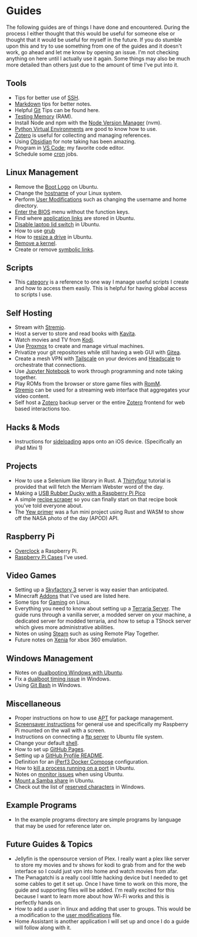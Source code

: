 # Guides

The following guides are of things I have done and encountered. During the process I either thought that this would be useful for someone else or thought that it would be useful for myself in the future. If you do stumble upon this and try to use something from one of the guides and it doesn't work, go ahead and let me know by opening an issue. I'm not checking anything on here until I actually use it again. Some things may also be much more detailed than others just due to the amount of time I've put into it.

## Tools
- Tips for better use of [SSH](./tools/ssh.md).
- [Markdown](./tools/markdown_tips.md) tips for better notes.
- Helpful [Git](./tools/git.md) Tips can be found here.
- [Testing Memory](./tools/memtester.md) (RAM).
- Install Node and npm with the [Node Version Manager](./tools/install_node_ubuntu.md) (nvm).
- [Python Virtual Environments](./tools/python_venv.md) are good to know how to use.
- [Zotero](./tools/zotero.md) is useful for collecting and managing references.
- Using [Obsidian](./tools/obsidian.md) for note taking has been amazing.
- Program in [VS Code](./tools/vscode); my favorite code editor.
- Schedule some [cron](./tools/cron.md) jobs.

## Linux Management
- Remove the [Boot Logo](./linux_management/rm_boot_logo.md) on Ubuntu.
- Change the [hostname](./linux_management/hostname.md) of your Linux system.
- Perform [User Modifications](./linux_management/linux_user_mods.md) such as changing the username and home directory.
- [Enter the BIOS](./linux_management/enter_bios.md) menu without the function keys.
- Find where [application links](./linux_management/application_links.md) are stored in Ubuntu.
- [Disable laptop lid switch](./linux_management/disable_laptop_lid_switch.md) in Ubuntu.
- How to use [grub](./linux_management/grub.md)
- How to [resize a drive](./linux_management/resize_ubuntu_drive.md) in Ubuntu.
- [Remove a kernel](./linux_management/rm_kernel.md).
- Create or remove [symbolic links](./linux_management/symlink.md).

## Scripts
- This [category](./scripts/scripts.md) is a reference to one way I manage useful scripts I create and how to access them easily. This is helpful for having global access to scripts I use.

## Self Hosting
- Stream with [Stremio](./self_hosting/stremio.md).
- Host a server to store and read books with [Kavita](./self_hosting/kavita.md).
- Watch movies and TV from [Kodi](./self_hosting/kodi.md).
- Use [Proxmox](./self_hosting/proxmox.md) to create and manage virtual machines.
- Privatize your git repositories while still having a web GUI with [Gitea](./self_hosting/gitea.md).
- Create a mesh VPN with [Tailscale](./self_hosting/) on your devices and [Headscale](./self_hosting/headscale.md) to orchestrate that connections.
- Use [Jupyter Notebook](./self_hosting/jupyter_notebook.md) to work through programming and note taking together.
- Play ROMs from the browser or store game files with [RomM](./self_hosting/romm.md).
- [Stremio](./self_hosting/stremio.md) can be used for a streaming web interface that aggregates your video content.
- Self host a [Zotero](./self_hosting/zotero.md#self-hosting-a-backup-server) backup server or the entire [Zotero](./self_hosting/zotero.md#self-hosting-zotero) frontend for web based interactions too.

## Hacks & Mods
- Instructions for [sideloading](./hacks_and_mods/ios_sideloading.md) apps onto an iOS device. (Specifically an iPad Mini 1)

## Projects
- How to use a Selenium like library in Rust. A [Thirtyfour](./projects/thirtyfour.md) tutorial is provided that will fetch the Merriam Webster word of the day.
- Making a [USB Rubber Ducky with a Raspberry Pi Pico](./projects/pico-ducky/pico-ducky.md)
- A simple [recipe scraper](./projects/recipe_scraper/README.md) so you can finally start on that recipe book you've told everyone about.
- The [Yew primer](./projects/yew-primer/README.md) was a fun mini project using Rust and WASM to show off the NASA photo of the day (APOD) API.

## Raspberry Pi
- [Overclock](./raspberry_pi/rpi_overclocking.md) a Raspberry Pi.
- [Raspberry Pi Cases](./raspberry_pi/rpi_cases.md) I've used.

## Video Games
- Setting up a [Skyfactory 3](./video_games/skyfactory3.md) server is way easier than anticipated.
- Minecraft [Addons](./video_games/minecraft_addons.md) that I've used are listed here.
- Some tips for [Gaming](./video_games/gaming_on_linux.md) on Linux.
- Everything you need to know about setting up a [Terraria Server](./video_games/terraria.md). The guide runs through a vanilla server, a modded server on your machine, a dedicated server for modded terraria, and how to setup a TShock server which gives more administrative abilities.
- Notes on using [Steam](./video_games/steam.md) such as using Remote Play Together.
- Future notes on [Xenia](./video_games/xenia.md) for xbox 360 emulation.

## Windows Management
- Notes on [dualbooting Windows with Ubuntu](./windows_management/dualbooting_with_ubuntu.md).
- Fix a [dualboot timing issue](./windows_management/dualboot_time_issue.md) in Windows.
- Using [Git Bash](./windows_management/git_bash.md) in Windows.

## Miscellaneous
- Proper instructions on how to use [APT](./miscellaneous/when_to_use_apt.md) for package management.
- [Screensaver instructions](./miscellaneous/screensaver.md) for general use and specifically my Raspberry Pi mounted on the wall with a screen.
- Instructions on connecting a [ftp server](./miscellaneous/ubuntu_connect_to_remote_ftp_server.md) to Ubuntu file system.
- Change your default [shell](./miscellaneous/set_shell.md).
- How to set up [GitHub Pages](./miscellaneous/github_pages.md).
- Setting up a [GitHub Profile README](./miscellaneous/github_profile_readme.md).
- Definition for an [iPerf3 Docker Compose](./miscellaneous/iperf3_docker_compose.md) configuration.
- How to [kill a process running on a port](./miscellaneous/kill_process_on_port_ubuntu.md) in Ubuntu.
- Notes on [monitor issues](./miscellaneous/monitor_issues_ubuntu.md) when using Ubuntu.
- [Mount a Samba share](./miscellaneous/mount_samba_share_ubuntu.md) in Ubuntu.
- Check out the list of [reserved characters](./miscellaneous/windows_reserved_characters.md) in Windows.

## Example Programs
- In the example programs directory are simple programs by language that may be used for reference later on.

## Future Guides & Topics
- Jellyfin is the opensource version of Plex. I really want a plex like server to store my movies and tv shows for kodi to grab from and for the web interface so I could just vpn into home and watch movies from afar.
- The Pwnagatchi is a really cool little hacking device but I needed to get some cables to get it set up. Once I have time to work on this more, the guide and supporting files will be added. I'm really excited for this because I want to learn more about how Wi-Fi works and this is perfectly hands on.
- How to add a user in linux and adding that user to groups. This would be a modification to the [user modifications](./linux_management/linux_user_mods.md) file.
- Home Assistant is another application I will set up and once I do a guide will follow along with it.
